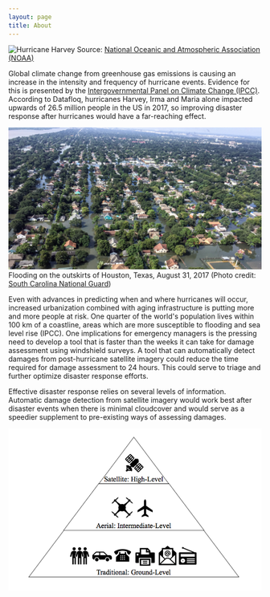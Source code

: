 ```yaml
---
layout: page
title: About
---
```


![Hurricane Harvey](harvey.gif)
Source: [National Oceanic and Atmospheric Association (NOAA)](http://rammb.cira.colostate.edu/ramsdis/online/images/loop_of_the_day/goes-16/20170828000000/video/20170828000000_harveyir.gif) 

Global climate change from greenhouse gas emissions is causing an increase in the intensity and frequency of hurricane events.  Evidence for this is presented by the [Intergovernmental Panel on Climate Change (IPCC)](http://www.ipcc.ch/report/ar5/wg1/).  According to Datafloq, hurricanes Harvey, Irma and Maria alone impacted upwards of 26.5 million people in the US in 2017, so improving disaster response after hurricanes would have a far-reaching effect.  

![Hurricane Harvey flooding](Harveyflood.png)
Flooding on the outskirts of Houston, Texas, August 31, 2017 (Photo credit: [South Carolina National Guard](https://www.planet.com/insights/anatomy-of-a-catastrophe/))

Even with advances in predicting when and where hurricanes will occur, increased urbanization combined with aging infrastructure is putting more and more people at risk.  One quarter of the world's population lives within 100 km of a coastline, areas which are more susceptible to flooding and sea level rise (IPCC).  One implications for emergency managers is the pressing need to develop a tool that is faster than the weeks it can take for damage assessment using windshield surveys. 
A tool that can automatically detect damages from post-hurricane satellite imagery could reduce the time required for damage assessment to 24 hours.  This could serve to triage and further optimize disaster response efforts.

Effective disaster response relies on several levels of information.  Automatic damage detection from satellite imagery would work best after disaster events when there is minimal cloudcover and would serve as a speedier supplement to pre-existing ways of assessing damages.

![Information integration](Information-integration.png)

